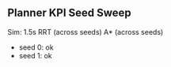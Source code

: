 ## Planner KPI Seed Sweep
Sim: 1.5s
RRT (across seeds)
A* (across seeds)

- seed 0: ok
- seed 1: ok
